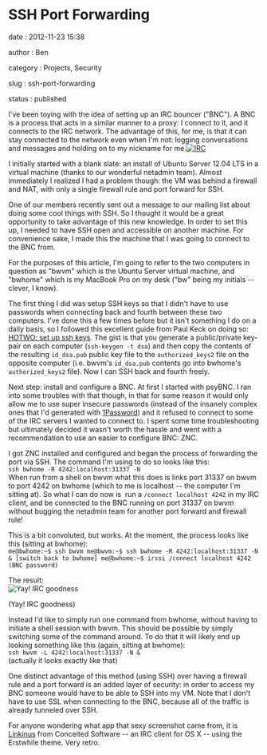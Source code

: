 SSH Port Forwarding
===================

date
:   2012-11-23 15:38

author
:   Ben

category
:   Projects, Security

slug
:   ssh-port-forwarding

status
:   published

I've been toying with the idea of setting up an IRC bouncer ("BNC"). A
BNC is a process that acts in a similar manner to a proxy: I connect to
it, and it connects to the IRC network. The advantage of this, for me,
is that it can stay connected to the network even when I'm not: logging
conversations and messages and holding on to my nickname for
me.[![IRC](http://interlockroc.wpengine.com/wp-content/uploads/2012/11/linkinus2-300x189.png)](http://interlockroc.wpengine.com/wp-content/uploads/2012/11/linkinus2.png)

I initially started with a blank slate: an install of Ubuntu Server
12.04 LTS in a virtual machine (thanks to our wonderful netadmin team).
Almost immediately I realized I had a problem though: the VM was behind
a firewall and NAT, with only a single firewall rule and port forward
for SSH.

One of our members recently sent out a message to our mailing list about
doing some cool things with SSH. So I thought it would be a great
opportunity to take advantage of this new knowledge. In order to set
this up, I needed to have SSH open and accessible on another machine.
For convenience sake, I made this the machine that I was going to
connect to the BNC from.

For the purposes of this article, I'm going to refer to the two
computers in question as "bwvm" which is the Ubuntu Server virtual
machine, and "bwhome" which is my MacBook Pro on my desk ("bw" being my
initials -- clever, I know).

The first thing I did was setup SSH keys so that I didn't have to use
passwords when connecting back and fourth between these two computers.
I've done this a few times before but it isn't something I do on a daily
basis, so I followed this excellent guide from Paul Keck on doing so:
[HOTWO: set up ssh keys](http://paulkeck.com/ssh/). The gist is that you
generate a public/private key-pair on each computer
(`ssh-keygen -t dsa`) and then copy the contents of the resulting
`id_dsa.pub` public key file to the `authorized_keys2` file on the
opposite computer (i.e. bwvm's `id_dsa.pub` contents go into bwhome's
`authorized_keys2` file). Now I can SSH back and fourth freely.

Next step: install and configure a BNC. At first I started with psyBNC.
I ran into some troubles with that though, in that for some reason it
would only allow me to use super insecure passwords (instead of the
insanely complex ones that I'd generated with
[1Password](https://agilebits.com/onepassword)) and it refused to
connect to some of the IRC servers I wanted to connect to. I spent some
time troubleshooting but ultimately decided it wasn't worth
the hassle and went with a recommendation to use an easier to configure
BNC: ZNC.

I got ZNC installed and configured and began the process of forwarding
the port via SSH. The command I'm using to do so looks like this:\
`ssh bwhome -R 4242:localhost:31337 -N`\
When run from a shell on bwvm what this does is links port 31337 on bwvm
to port 4242 on bwhome (which to me is localhost -- the computer I'm
sitting at). So what I can do now is  run a `/connect localhost 4242` in
my IRC client, and be connected to the BNC running on port 31337 on bwvm
without bugging the netadmin team for another port forward and firewall
rule!

This is a bit convoluted, but works. At the moment, the process looks
like this (sitting at bwhome):\
`me@bwhome:~$ ssh bwvm me@bwvm:~$ ssh bwhome -R 4242:localhost:31337 -N & [switch back to bwhome] me@bwhome:~$ irssi /connect localhost 4242 (BNC password) `

The result:\
![Yay! IRC
goodness](https://www.evernote.com/shard/s12/sh/69f51770-2020-4b17-b4a1-2b9c4ff9cec8/804981870bec3e00fb98da354041f354/res/319665fe-898d-4ba9-bb62-63820bff07f6/skitch.png)

(Yay! IRC goodness)

Instead I'd like to simply run one command from bwhome, without having
to initiate a shell session with bwvm. This should be possible by simply
switching some of the command around. To do that it will likely end up
looking something like this (again, sitting at bwhome):\
`ssh bwvm -L 4242:localhost:31337 -N &`\
(actually it looks exactly like that)

One distinct advantage of this method (using SSH) over having a firewall
rule and a port forward is an added layer of security: in order to
access my BNC someone would have to be able to SSH into my VM. Note that
I don't have to use SSL when connecting to the BNC, because all of the
traffic is already tunneled over SSH.

For anyone wondering what app that sexy screenshot came from, it is
[Linkinus](http://www.conceitedsoftware.com/linkinus) from Conceited
Software -- an IRC client for OS X -- using the Erstwhile theme. Very
retro.
